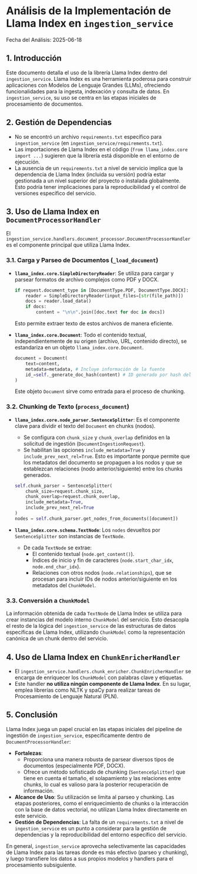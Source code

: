 # Análisis de la Implementación de Llama Index en `ingestion_service`

Fecha del Análisis: 2025-06-18

## 1. Introducción

Este documento detalla el uso de la librería Llama Index dentro del `ingestion_service`. Llama Index es una herramienta poderosa para construir aplicaciones con Modelos de Lenguaje Grandes (LLMs), ofreciendo funcionalidades para la ingesta, indexación y consulta de datos.
En `ingestion_service`, su uso se centra en las etapas iniciales de procesamiento de documentos.

## 2. Gestión de Dependencias

- No se encontró un archivo `requirements.txt` específico para `ingestion_service` (en `ingestion_service/requirements.txt`).
- Las importaciones de Llama Index en el código (`from llama_index.core import ...`) sugieren que la librería está disponible en el entorno de ejecución.
- La ausencia de un `requirements.txt` a nivel de servicio implica que la dependencia de Llama Index (incluida su versión) podría estar gestionada a un nivel superior del proyecto o instalada globalmente. Esto podría tener implicaciones para la reproducibilidad y el control de versiones específico del servicio.

## 3. Uso de Llama Index en `DocumentProcessorHandler`

El `ingestion_service.handlers.document_processor.DocumentProcessorHandler` es el componente principal que utiliza Llama Index.

### 3.1. Carga y Parseo de Documentos (`_load_document`)

- **`llama_index.core.SimpleDirectoryReader`**: Se utiliza para cargar y parsear formatos de archivo complejos como PDF y DOCX.
  ```python
  if request.document_type in [DocumentType.PDF, DocumentType.DOCX]:
      reader = SimpleDirectoryReader(input_files=[str(file_path)])
      docs = reader.load_data()
      if docs:
          content = "\n\n".join([doc.text for doc in docs])
  ```
  Esto permite extraer texto de estos archivos de manera eficiente.

- **`llama_index.core.Document`**: Todo el contenido textual, independientemente de su origen (archivo, URL, contenido directo), se estandariza en un objeto `llama_index.core.Document`.
  ```python
  document = Document(
      text=content,
      metadata=metadata, # Incluye información de la fuente
      id_=self._generate_doc_hash(content) # ID generado por hash del contenido
  )
  ```
  Este objeto `Document` sirve como entrada para el proceso de chunking.

### 3.2. Chunking de Texto (`process_document`)

- **`llama_index.core.node_parser.SentenceSplitter`**: Es el componente clave para dividir el texto del `Document` en chunks (nodos).
    - Se configura con `chunk_size` y `chunk_overlap` definidos en la solicitud de ingestión (`DocumentIngestionRequest`).
    - Se habilitan las opciones `include_metadata=True` y `include_prev_next_rel=True`. Esto es importante porque permite que los metadatos del documento se propaguen a los nodos y que se establezcan relaciones (nodo anterior/siguiente) entre los chunks generados.
    ```python
    self.chunk_parser = SentenceSplitter(
        chunk_size=request.chunk_size,
        chunk_overlap=request.chunk_overlap,
        include_metadata=True,
        include_prev_next_rel=True
    )
    nodes = self.chunk_parser.get_nodes_from_documents([document])
    ```

- **`llama_index.core.schema.TextNode`**: Los `nodes` devueltos por `SentenceSplitter` son instancias de `TextNode`.
    - De cada `TextNode` se extrae:
        - El contenido textual (`node.get_content()`).
        - Índices de inicio y fin de caracteres (`node.start_char_idx`, `node.end_char_idx`).
        - Relaciones con otros nodos (`node.relationships`), que se procesan para incluir IDs de nodos anterior/siguiente en los metadatos del `ChunkModel`.

### 3.3. Conversión a `ChunkModel`

La información obtenida de cada `TextNode` de Llama Index se utiliza para crear instancias del modelo interno `ChunkModel` del servicio. Esto desacopla el resto de la lógica del `ingestion_service` de las estructuras de datos específicas de Llama Index, utilizando `ChunkModel` como la representación canónica de un chunk dentro del servicio.

## 4. Uso de Llama Index en `ChunkEnricherHandler`

- El `ingestion_service.handlers.chunk_enricher.ChunkEnricherHandler` se encarga de enriquecer los `ChunkModel` con palabras clave y etiquetas.
- Este handler **no utiliza ningún componente de Llama Index**. En su lugar, emplea librerías como NLTK y spaCy para realizar tareas de Procesamiento de Lenguaje Natural (PLN).

## 5. Conclusión

Llama Index juega un papel crucial en las etapas iniciales del pipeline de ingestión de `ingestion_service`, específicamente dentro de `DocumentProcessorHandler`:

- **Fortalezas**: 
    - Proporciona una manera robusta de parsear diversos tipos de documentos (especialmente PDF, DOCX).
    - Ofrece un método sofisticado de chunking (`SentenceSplitter`) que tiene en cuenta el tamaño, el solapamiento y las relaciones entre chunks, lo cual es valioso para la posterior recuperación de información.
- **Alcance de Uso**: Su utilización se limita al parseo y chunking. Las etapas posteriores, como el enriquecimiento de chunks o la interacción con la base de datos vectorial, no utilizan Llama Index directamente en este servicio.
- **Gestión de Dependencias**: La falta de un `requirements.txt` a nivel de `ingestion_service` es un punto a considerar para la gestión de dependencias y la reproducibilidad del entorno específico del servicio.

En general, `ingestion_service` aprovecha selectivamente las capacidades de Llama Index para las tareas donde es más efectivo (parseo y chunking), y luego transfiere los datos a sus propios modelos y handlers para el procesamiento subsiguiente.
